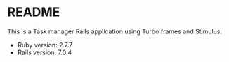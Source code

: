 # README

This is a Task manager Rails application using Turbo frames and Stimulus.

* Ruby version: 2.7.7
* Rails version: 7.0.4
